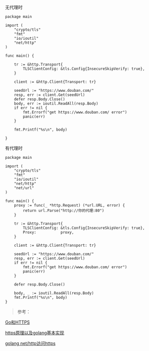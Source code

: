 
无代理时
```golang
package main

import (
    "crypto/tls"
    "fmt"
    "io/ioutil"
    "net/http"
)

func main() {

    tr := &http.Transport{
        TLSClientConfig: &tls.Config{InsecureSkipVerify: true},
    }

    client := &http.Client{Transport: tr}

    seedUrl := "https://www.douban.com/"
    resp, err := client.Get(seedUrl)
    defer resp.Body.Close()
    body, err := ioutil.ReadAll(resp.Body)
    if err != nil {
        fmt.Errorf("get https://www.douban.com/ error")
        panic(err)
    }

    fmt.Printf("%s\n", body)

}
```

有代理时
```golang
package main

import (
    "crypto/tls"
    "fmt"
    "io/ioutil"
    "net/http"
    "net/url"
)

func main() {
    proxy := func(_ *http.Request) (*url.URL, error) {
        return url.Parse("http://你的代理:80")
    }

    tr := &http.Transport{
        TLSClientConfig: &tls.Config{InsecureSkipVerify: true},
        Proxy:           proxy,
    }

    client := &http.Client{Transport: tr}

    seedUrl := "https://www.douban.com/"
    resp, err := client.Get(seedUrl)
    if err != nil {
        fmt.Errorf("get https://www.douban.com/ error")
        panic(err)
    }

    defer resp.Body.Close()

    body, _ := ioutil.ReadAll(resp.Body)
    fmt.Printf("%s\n", body)
}
```





> 参考：

[Go和HTTPS](https://tonybai.com/2015/04/30/go-and-https/)

[https原理以及golang基本实现](https://www.cnblogs.com/Goden/p/4639672.html)

[golang net/http访问https](https://segmentfault.com/a/1190000016445178)
